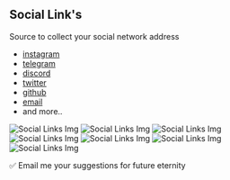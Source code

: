 ## Social Link's

Source to collect your social network address

* [instagram](instagram.com) 
* [telegram](telegram.org)
* [discord](discord.com)
* [twitter](twitter.com)
* [github](github.com)
* [email](email.com) 
* and more..



<img src="./assets/img/shot1111.png" title="Github-Social-Links" alt="Social Links Img">
<img src="./assets/img/shot1117.png" title="Github-Social-Links" alt="Social Links Img">
<img src="./assets/img/shot1112.png" title="Github-Social-Links" alt="Social Links Img">
<img src="./assets/img/shot1113.png" title="Github-Social-Links" alt="Social Links Img">
<img src="./assets/img/shot1114.png" title="Github-Social-Links" alt="Social Links Img">
<img src="./assets/img/shot1115.png" title="Github-Social-Links" alt="Social Links Img">
<img src="./assets/img/shot1116.png" title="Github-Social-Links" alt="Social Links Img">


✅ Email me your suggestions for future eternity 
